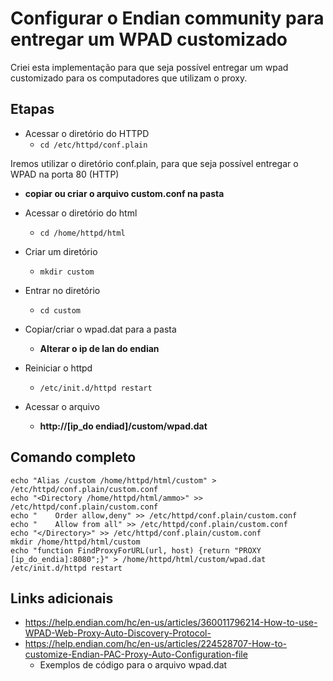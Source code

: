 # Configurar o Endian community para entregar um WPAD customizado

Criei esta implementação para que seja possível entregar um wpad customizado para os computadores que utilizam o proxy.

## Etapas

- Acessar o diretório do HTTPD
  - `cd /etc/httpd/conf.plain`

Iremos utilizar o diretório conf.plain, para que seja possível entregar o WPAD na porta 80 (HTTP)

- **copiar ou criar o arquivo custom.conf na pasta**
- Acessar o diretório do html

  - `cd /home/httpd/html`
- Criar um diretório

  - `mkdir custom`
- Entrar no diretório

  - `cd custom`
- Copiar/criar o wpad.dat para a pasta

  - **Alterar o ip de lan do endian**
- Reiniciar o httpd

  - `/etc/init.d/httpd restart`
- Acessar o arquivo

  - **http://[ip_do endiad]/custom/wpad.dat**

## Comando completo

```
echo "Alias /custom /home/httpd/html/custom" > /etc/httpd/conf.plain/custom.conf
echo "<Directory /home/httpd/html/ammo>" >> /etc/httpd/conf.plain/custom.conf
echo "    Order allow,deny" >> /etc/httpd/conf.plain/custom.conf
echo "    Allow from all" >> /etc/httpd/conf.plain/custom.conf
echo "</Directory>" >> /etc/httpd/conf.plain/custom.conf
mkdir /home/httpd/html/custom
echo "function FindProxyForURL(url, host) {return "PROXY [ip_do_endia]:8080";}" > /home/httpd/html/custom/wpad.dat
/etc/init.d/httpd restart
```

## Links adicionais

- https://help.endian.com/hc/en-us/articles/360011796214-How-to-use-WPAD-Web-Proxy-Auto-Discovery-Protocol-
- https://help.endian.com/hc/en-us/articles/224528707-How-to-customize-Endian-PAC-Proxy-Auto-Configuration-file
    - Exemplos de código para o arquivo wpad.dat
